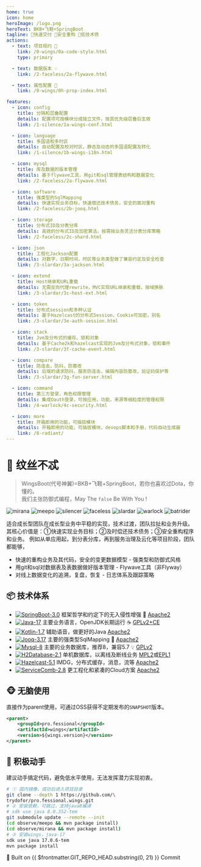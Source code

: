 ```yaml
---
home: true
icon: home
heroImage: /logo.png
heroText: BKB+飞鞋+SpringBoot
tagline: 🎉快速交付 🧩安全重构 🍵低技术债
actions:
  - text: 项目规约 🔖
    link: /0-wings/0a-code-style.html
    type: primary

  - text: 数据版本 💡
    link: /2-faceless/2a-flywave.html

  - text: 属性配置 🧭
    link: /0-wings/0h-prop-index.html

features:
  - icon: config
    title: 分隔和层叠配置
    details: 配置项可按模块分成独立文件，按其优先级层叠后生效
    link: /1-silence/1a-wings-conf.html

  - icon: language
    title: 多国语和多时区
    details: 自动配置及校对时区，静态及动态的多国语配置及转化
    link: /1-silence/1b-wings-i18n.html

  - icon: mysql
    title: 库及数据的版本管理
    details: 基于flywave工具，用git和sql管理表结构和数据变化
    link: /2-faceless/2a-flywave.html

  - icon: software
    title: 强类型的SqlMapping
    details: 快速实现业务目标，快速偿还技术债务，安全的面对重构
    link: /2-faceless/2b-jooq.html

  - icon: storage
    title: 分布式ID及分表分库
    details: 高效的分布式ID及加密算法，按需按业务灵活分表分库策略
    link: /2-faceless/2c-shard.html

  - icon: json
    title: 工程化Jackson配置
    details: 对数字，日期时间，时区等业务类型做了兼容约定及安全检查
    link: /3-slardar/3a-jackson.html

  - icon: extend
    title: Host继承和URL重载
    details: 无需反向代理rewrite，MVC实现URL继承和重载，按域换肤
    link: /3-slardar/3c-host-ext.html

  - icon: token
    title: 分布式session和多种认证
    details: 基于Hazelcast的分布式Session，Cookie可加密，别名
    link: /3-slardar/3e-auth-session.html

  - icon: stack
    title: Jvm及分布式的缓存、锁和对象
    details: 基于Cache2k和hazelcast实现的Jvm及分布式对象，锁和事件
    link: /3-slardar/3f-cache-event.html

  - icon: compare
    title: 防连击，防抖，防篡改
    details: 后端的请求防抖，服务防连击，编辑内容防篡改，验证码保护等
    link: /3-slardar/3g-fun-server.html

  - icon: command
    title: 第三方登录，角色权限管理
    details: 集成Oauth登录，可按应用，功能，来源等细粒度的管理权限
    link: /4-warlock/4c-security.html

  - icon: more
    title: 开箱即用的功能，可插拔模块
    details: 开箱即用的功能，可插拔模块，devops脚本和手册，代码自动生成器
    link: /8-radiant/
---
```


<!-- markdownlint-disable MD025 -->
# 🥾 纹丝不忒

> WingsBoot(代号神翼)=BKB+飞鞋+SpringBoot，若你也喜欢过Dota，你懂的。  
> 我们主张防御式编程，May The `false` Be With You !

![mirana](/mirana_minimap_icon.png)
![meepo](/meepo_minimap_icon.png)
![silencer](/silencer_minimap_icon.png)
![faceless](/faceless_minimap_icon.png)
![slardar](/slardar_minimap_icon.png)
![warlock](/warlock_minimap_icon.png)
![batrider](/batrider_minimap_icon.png)

适合成长型团队在成长型业务中平稳的实现，技术过渡，团队拉扯和业务升级。
其核心价值是：①快速实现业务目标；②及时偿还技术债务；③安全重构程序和业务。
例如从单应用起，到分表分库，再到服务治理及云化等项目阶段，团队都能够，

* 快速的重构业务及其代码，安全的变更数据模型 - 强类型和防御式风格
* 用git和sql对数据表及表数据做好版本管理 - Flywave工具（非Flyway）
* 对线上数据变化的追溯，复盘，恢复 - 日志体系及跟踪策略

## 📦 技术体系

<!-- markdownlint-disable MD013 -->
* [![SpringBoot-3.0](https://img.shields.io/badge/springboot-3.0-green?logo=springboot)](https://spring.io/projects/spring-boot) 框架哲学和约定下的无入侵性增强 🌱 [Apache2]
* [![Java-17](https://img.shields.io/badge/java-17-gold)](https://adoptium.net/temurin/releases/?version=17) 主要业务语言，OpenJDK长期运行 ☕️ [GPLv2+CE]
* [![Kotlin-1.7](https://img.shields.io/badge/kotlin-1.7-gold)](https://kotlinlang.org/docs/reference/) 辅助语音，做更好的Java [Apache2]
* [![Jooq-3.17](https://img.shields.io/badge/jooq-3.17-cyan)](https://www.jooq.org/download/)  主要的强类型SqlMapping 🏅 [Apache2]
* [![Mysql-8](https://img.shields.io/badge/mysql-8.0-blue)](https://dev.mysql.com/downloads/mysql/) 主要的业务数据库，推荐8，兼容5.7 💡 [GPLv2]
* [![H2Database-2.1](https://img.shields.io/badge/h2db-2.1-blue)](https://h2database.com/html/main.html) 单机数据库，以离线及断线业务 [MPL2]或[EPL1]
* [![Hazelcast-5.1](https://img.shields.io/badge/hazelcast-5.1-violet)](https://hazelcast.org/imdg/) IMDG，分布式缓存，消息，流等 [Apache2]
* [![ServiceComb-2.8](https://img.shields.io/badge/servicecomb-2.8-violet)](https://servicecomb.apache.org) 更工程化和紧凑的Cloud方案 [Apache2]

[Apache2]: https://www.apache.org/licenses/LICENSE-2.0
[GPLv2+CE]: https://openjdk.org/legal/gplv2+ce.html
[GPLv2]: http://www.gnu.org/licenses/old-licenses/gpl-2.0.html
[MPL2]: https://www.mozilla.org/MPL/2.0
[EPL1]: https://opensource.org/licenses/eclipse-1.0.php

## 🐵 无脑使用

直接作为parent使用，可通过OSS获得不定期发布的`SNAPSHOT`版本。

```xml
<parent>
    <groupId>pro.fessional</groupId>
    <artifactId>wings</artifactId>
    <version>${wings.version}</version>
</parent>
```

## 🦁 积极动手

建议动手搞定代码，避免低水平使用，无法发挥潜力实现初衷。

```bash
# ① 国内镜像，成功后进入项目目录
git clone --depth 1 https://github.com/\
trydofor/pro.fessional.wings.git
# ② 安装依赖，可跳过，支持java8编译
# sdk use java 8.0.352-tem
git submodule update --remote --init
(cd observe/meepo && mvn package install)
(cd observe/mirana && mvn package install)
# ③ 安装wings，java-17
sdk use java 17.0.6-tem
mvn package install
```

🚀 Built on <a :href="'https://github.com/fessionalpro/wings-doc/commits/' + $frontmatter.GIT_REPO_HEAD.substring(11)" target="_blank"> {{ $frontmatter.GIT_REPO_HEAD.substring(0, 21) }} </a> Commit
